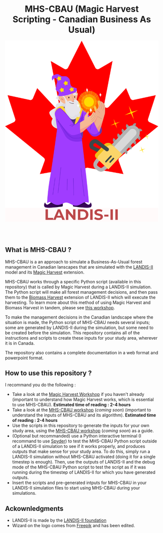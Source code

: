 <h1 align="center">MHS-CBAU (Magic Harvest Scripting - Canadian Business As Usual)</h1>

<p align="center">
  <img src="./logo/Logo_MHS-CBAU.svg">
</p>

</br></br>

## What is MHS-CBAU ?

MHS-CBAU is a an approach to simulate a Business-As-Usual forest management in Canadian lanscapes that are simulated with the [LANDIS-II](https://www.landis-ii.org/) model and its [Magic Harvest](https://github.com/Klemet/LANDIS-II-Magic-Harvest) extension.

MHS-CBAU works through a specific Python script (available in this repository) that is called by Magic Harvest during a LANDIS-II simulation. The Python script will make all forest management decisions, and then pass them to the [Biomass Harvest](https://github.com/LANDIS-II-Foundation/Extension-Biomass-Harvest/) extension of LANDIS-II which will execute the harvesting. To learn more about this method of using Magic Harvest and Biomass Harvest in tandem, please see [this workshop](https://klemet.github.io/Workshop-MagicHarvest/).

To make the management decisions in the Canadian landscape where the situation is made, the Python script of MHS-CBAU needs several inputs; some are generated by LANDIS-II during the simulation, but some need to be created before the simulation. This repository contains all of the instructions and scripts to create these inputs for your study area, wherever it is in Canada.

The repository also contains a complete documentation in a web format and powerpoint format. 

## How to use this repository ?

I recommand you do the following :

- Take a look at the [Magic Harvest Workshop](https://klemet.github.io/Workshop-MagicHarvest/) if you haven't already (important to understand how Magic Harvest works, which is essential to use MHS-CBAU). **Estimated time of reading : 2-4 hours**
- Take a look at the [MHS-CBAU workshop]() (*coming soon*) (important to understand the inputs of MHS-CBAU and its algorithm). **Estimated time of reading : 2-4 hours**
- Use the scripts in this repository to generate the inputs for your own study area, using the [MHS-CBAU workshop]() (*coming soon*) as a guide.
- (Optional but recommanded) use a Python interactive terminal (I recommand to use [Spyder](https://www.spyder-ide.org/)) to test the MHS-CBAU Python script outside of a LANDIS-II simulation to see if it works properly, and produces outputs that make sense for your study area. To do this, simply run a LANDIS-II simulation without MHS-CBAU activated (doing it for a single timestep is enough). Then, use the outputs of LANDIS-II and the debug mode of the MHS-CBAU Python script to test the script as if it was running during the timestep of LANDIS-II for which you have generated outputs.
- Insert the scripts and pre-generated intputs for MHS-CBAU in your LANDIS-II simulation files to start using MHS-CBAU during your simulations.

## Ackownledgments

- LANDIS-II is made by the [LANDIS-II foundation](https://www.landis-ii.org/)
- Wizard on the logo comes from [Freepik](https://www.freepik.com/free-vector/flat-halloween-witches-collection_18778222.htm#fromView=search&page=4&position=18&uuid=e50ee633-8349-42ca-bdde-45bfe43f7d6f&query=wizard) and has been edited.
